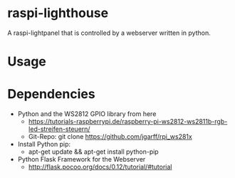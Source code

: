 # raspi-lighthouse
A raspi-lightpanel that is controlled by a webserver written in python.

# Usage
<pending>

# Dependencies

  - Python and the WS2812 GPIO library from here
    * https://tutorials-raspberrypi.de/raspberry-pi-ws2812-ws2811b-rgb-led-streifen-steuern/
	* Git-Repo: git clone https://github.com/jgarff/rpi_ws281x
  - Install Python pip:
    * apt-get update && apt-get install python-pip
  - Python Flask Framework for the Webserver
    * http://flask.pocoo.org/docs/0.12/tutorial/#tutorial
	
	
